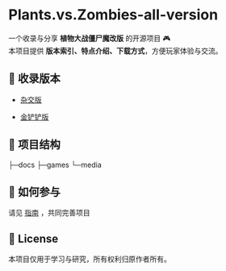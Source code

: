 # Plants.vs.Zombies-all-version

一个收录与分享 **植物大战僵尸魔改版** 的开源项目 🎮  
本项目提供 **版本索引、特点介绍、下载方式**，方便玩家体验与交流。  

## 📖 收录版本

- [杂交版](games/杂交版.md)

- [金铲铲版](games/金铲铲版.md)

  

## 📂 项目结构

├─docs
       ├─games
       └─media

## 🚀 如何参与

请见 [指南](CONTRIBUTING.md) ，共同完善项目

## 📜 License

本项目仅用于学习与研究，所有权利归原作者所有。
